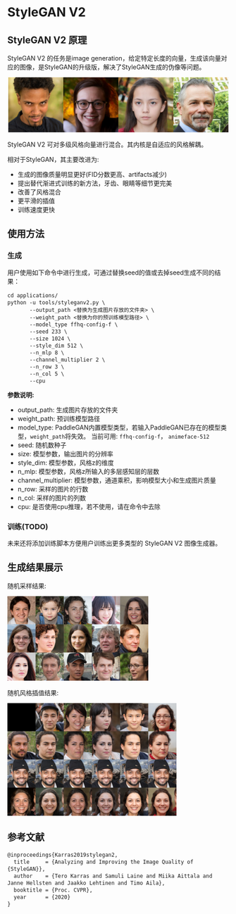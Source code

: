 # StyleGAN V2

## StyleGAN V2 原理

StyleGAN V2 的任务是image generation，给定特定长度的向量，生成该向量对应的图像，是StyleGAN的升级版，解决了StyleGAN生成的伪像等问题。

<div align="center">
  <img src="../../imgs/stylegan2-teaser-1024x256.png" width="500"/>
</div>

StyleGAN V2 可对多级风格向量进行混合。其内核是自适应的风格解耦。

相对于StyleGAN，其主要改进为:

- 生成的图像质量明显更好(FID分数更高、artifacts减少)
- 提出替代渐进式训练的新方法，牙齿、眼睛等细节更完美
- 改善了风格混合
- 更平滑的插值
- 训练速度更快

## 使用方法

### 生成

用户使用如下命令中进行生成，可通过替换seed的值或去掉seed生成不同的结果：

```
cd applications/
python -u tools/styleganv2.py \
       --output_path <替换为生成图片存放的文件夹> \
       --weight_path <替换为你的预训练模型路径> \
       --model_type ffhq-config-f \
       --seed 233 \
       --size 1024 \
       --style_dim 512 \
       --n_mlp 8 \
       --channel_multiplier 2 \
       --n_row 3 \
       --n_col 5 \
       --cpu
```

**参数说明:**
- output_path: 生成图片存放的文件夹
- weight_path: 预训练模型路径
- model_type: PaddleGAN内置模型类型，若输入PaddleGAN已存在的模型类型，`weight_path`将失效。
  当前可用: `ffhq-config-f`， `animeface-512`
- seed: 随机数种子
- size: 模型参数，输出图片的分辨率
- style_dim: 模型参数，风格z的维度
- n_mlp: 模型参数，风格z所输入的多层感知层的层数
- channel_multiplier: 模型参数，通道乘积，影响模型大小和生成图片质量
- n_row: 采样的图片的行数
- n_col: 采样的图片的列数
- cpu: 是否使用cpu推理，若不使用，请在命令中去除

### 训练(TODO)

未来还将添加训练脚本方便用户训练出更多类型的 StyleGAN V2 图像生成器。


## 生成结果展示

随机采样结果:

![随机采样结果](../../imgs/stylegan2-sample.png)

随机风格插值结果:

![随机风格插值结果](../../imgs/stylegan2-sample-mixing-0.png)


## 参考文献

```
@inproceedings{Karras2019stylegan2,
  title     = {Analyzing and Improving the Image Quality of {StyleGAN}},
  author    = {Tero Karras and Samuli Laine and Miika Aittala and Janne Hellsten and Jaakko Lehtinen and Timo Aila},
  booktitle = {Proc. CVPR},
  year      = {2020}
}

```
